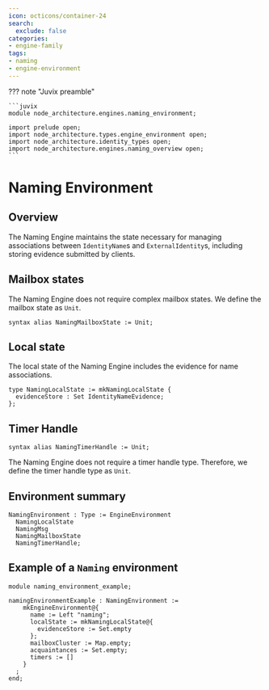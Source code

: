 ```yaml
---
icon: octicons/container-24
search:
  exclude: false
categories:
- engine-family
tags:
- naming
- engine-environment
---
```


??? note "Juvix preamble"

    ```juvix
    module node_architecture.engines.naming_environment;

    import prelude open;
    import node_architecture.types.engine_environment open;
    import node_architecture.identity_types open;
    import node_architecture.engines.naming_overview open;
    ```

# Naming Environment

## Overview

The Naming Engine maintains the state necessary for managing associations between `IdentityName`s and `ExternalIdentity`s, including storing evidence submitted by clients.

## Mailbox states

The Naming Engine does not require complex mailbox states. We define the mailbox state as `Unit`.

```juvix
syntax alias NamingMailboxState := Unit;
```

## Local state

The local state of the Naming Engine includes the evidence for name associations.

```juvix
type NamingLocalState := mkNamingLocalState {
  evidenceStore : Set IdentityNameEvidence;
};
```

## Timer Handle

```juvix
syntax alias NamingTimerHandle := Unit;
```

The Naming Engine does not require a timer handle type. Therefore, we define the timer handle type as `Unit`.

## Environment summary

```juvix
NamingEnvironment : Type := EngineEnvironment 
  NamingLocalState 
  NamingMsg 
  NamingMailboxState 
  NamingTimerHandle;
```

## Example of a `Naming` environment

```juvix extract-module-statements
module naming_environment_example;

namingEnvironmentExample : NamingEnvironment :=
    mkEngineEnvironment@{
      name := Left "naming";
      localState := mkNamingLocalState@{
        evidenceStore := Set.empty
      };
      mailboxCluster := Map.empty;
      acquaintances := Set.empty;
      timers := []
    }
  ;
end;
```
